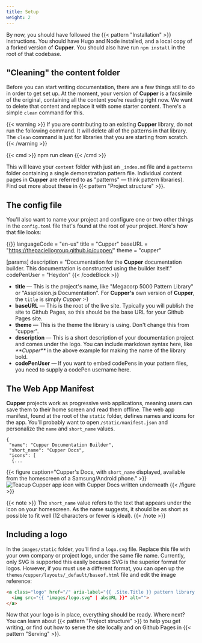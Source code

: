 ```yaml
---
title: Setup
weight: 2
---
```


By now, you should have followed the {{< pattern "Installation" >}} instructions. You should have Hugo and Node installed, and a local copy of a forked version of **Cupper**. You should also have run `npm install` in the root of that codebase.

## "Cleaning" the content folder

Before you can start writing documentation, there are a few things still to do in order to get set up. At the moment, your version of **Cupper** is a facsimile of the original, containing all the content you're reading right now. We want to delete that content and replace it with some starter content. There's a simple `clean` command for this.

{{< warning >}}
If you are contributing to an existing **Cupper** library, do not run the following command. It will delete all of the patterns in that library. The `clean` command is just for libraries that you are starting from scratch.
{{< /warning >}}

{{< cmd >}}
  npm run clean
{{< /cmd >}}

This will leave your `content` folder with just an `_index.md` file and a `patterns` folder containing a single demonstration pattern file. Individual content pages in **Cupper** are referred to as "patterns" — think pattern libraries). Find out more about these in {{< pattern "Project structure" >}}.

## The config file

You'll also want to name your project and configure one or two other things in the `config.toml` file that's found at the root of your project. Here's how that file looks:

{{<codeBlock lang="html" numbered="true">}}
languageCode = "en-us"
title = "Cupper"
baseURL = "https://thepaciellogroup.github.io/cupper/"
theme = "cupper"

[params]
  description = "Documentation for the **Cupper** documentation builder. This documentation is constructed using the builder itself."
  codePenUser = "Heydon"
{{< /codeBlock >}}

* **title** — This is the project's name, like "Megacorp 5000 Pattern Library" or "Assplosion.js Documentation". For **Cupper's** own version of **Cupper**, the `title` is simply _Cupper_ :-)
* **baseURL** — This is the root of the live site. Typically you will publish the site to Github Pages, so this should be the base URL for your Github Pages site.
* **theme** — This is the theme the library is using. Don't change this from "cupper".
* **description** — This is a short description of your documentation project and comes under the logo. You can include markdown syntax here, like _&#x002a;&#x002a;Cupper&#x002a;&#x002a;_ in the above example for making the name of the library bold.
* **codePenUser** — If you want to embed codePens in your pattern files, you need to supply a codePen username here.

## The Web App Manifest

**Cupper** projects work as progressive web applications, meaning users can save them to their home screen and read them offline. The web app manifest, found at the root of the `static` folder, defines names and icons for the app. You'll probably want to open `/static/manifest.json` and personalize the `name` and `short_name` values.

```
{
 "name": "Cupper Documentation Builder",
 "short_name": "Cupper Docs",
 "icons": [
  {...
```

{{< figure caption="Cupper's Docs, with `short_name` displayed, available from the homescreen of a Samsung/Android phone." >}}
![Teacup Cupper app icon with Cupper Docs written underneath](/images/samsung_homescreen.jpg)
{{< /figure >}}

{{< note >}}
The `short_name` value refers to the text that appears under the icon on your homescreen. As the name suggests, it should be as short as possible to fit well (12 characters or fewer is ideal).
{{< /note >}}

## Including a logo

In the `images/static` folder, you'll find a `logo.svg` file. Replace this file with your own company or project logo, under the same file name. Currently, only SVG is supported this easily because SVG is the superior format for logos. However, if you must use a different format, you can open up the `themes/cupper/layouts/_default/baseof.html` file and edit the image reference:

```html
<a class="logo" href="/" aria-label="{{ .Site.Title }} pattern library home page">
  <img src="{{ "images/logo.svg" | absURL }}" alt="">
</a>
```

Now that your logo is in place, everything should be ready. Where next? You can learn about {{< pattern "Project structure" >}} to help you get writing, or find out how to serve the site locally and on Github Pages in {{< pattern "Serving" >}}.
